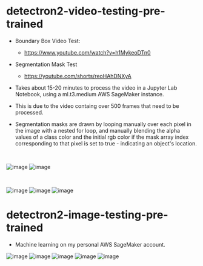 # detectron2-video-testing-pre-trained

- Boundary Box Video Test:
  - https://www.youtube.com/watch?v=h1MykeoDTn0

- Segmentation Mask Test
  - https://youtube.com/shorts/reoHAhDNXyA

- Takes about 15-20 minutes to process the video in a Jupyter Lab Notebook, using a ml.t3.medium AWS SageMaker instance.
- This is due to the video containg over 500 frames that need to be processed.
- Segmentation masks are drawn by looping manually over each pixel in the image with a nested for loop, and manually blending the alpha values of a class color and the initial rgb color if the mask array index corresponding to that pixel is set to true - indicating an object's location.

<br />

![image](https://github.com/Mike11199/GIFs/blob/main/detectron2segmask.gif)
![image](https://github.com/Mike11199/GIFs/blob/main/detectron2videotest.gif )

<br />

![image](https://github.com/Mike11199/detectron2-testing/assets/91037796/7e00a78f-7abd-4aaf-81e3-fbe156ebe61f)
![image](https://github.com/Mike11199/detectron2-testing/assets/91037796/161231d9-37c8-4c6f-898b-92cb706b616b)
![image](https://github.com/Mike11199/detectron2-testing/assets/91037796/c6d8fb2f-3735-466f-8465-c7a67b4ee187)



# detectron2-image-testing-pre-trained

- Machine learning on my personal AWS SageMaker account.

![image](https://github.com/Mike11199/detectron2-testing/assets/91037796/b425471d-3d85-4987-b4a7-76e22f21ca5a)
![image](https://github.com/Mike11199/detectron2-testing/assets/91037796/80a9e1f6-5ff1-4432-b775-d0ce8c43ceea)
![image](https://github.com/Mike11199/detectron2-testing/assets/91037796/fca90430-a2d3-49f3-b863-e2c7468469ca)
![image](https://github.com/Mike11199/detectron2-testing/assets/91037796/063e2f97-349e-4950-950c-7eb7634daf90)
![image](https://github.com/Mike11199/detectron2-testing/assets/91037796/147fc8ec-d3df-447b-b056-cd203b076789)

